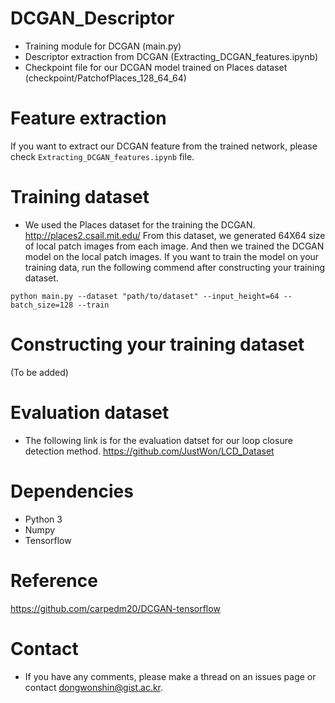 # DCGAN_Descriptor
- Training module for DCGAN (main.py)
- Descriptor extraction from DCGAN (Extracting_DCGAN_features.ipynb)
- Checkpoint file for our DCGAN model trained on Places dataset (checkpoint/PatchofPlaces_128_64_64)

# Feature extraction
If you want to extract our DCGAN feature from the trained network, please check `Extracting_DCGAN_features.ipynb` file.

# Training dataset
- We used the Places dataset for the training the DCGAN.
http://places2.csail.mit.edu/
From this dataset, we generated 64X64 size of local patch images from each image.
And then we trained the DCGAN model on the local patch images.
If you want to train the model on your training data, run the following commend after constructing your training dataset. 

`python main.py --dataset "path/to/dataset" --input_height=64 --batch_size=128 --train`

# Constructing your training dataset
(To be added)

# Evaluation dataset
- The following link is for the evaluation datset for our loop closure detection method.
https://github.com/JustWon/LCD_Dataset

# Dependencies
- Python 3
- Numpy
- Tensorflow


# Reference
https://github.com/carpedm20/DCGAN-tensorflow

# Contact
- If you have any comments, please make a thread on an issues page or contact dongwonshin@gist.ac.kr.
